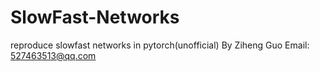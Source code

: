 # SlowFast-Networks
reproduce slowfast networks in pytorch(unofficial)
By Ziheng Guo
Email: 527463513@qq.com
